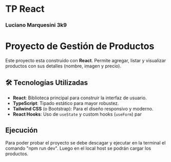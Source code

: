 
# TP React
### Luciano Marquesini 3k9
# Proyecto de Gestión de Productos

Este proyecto esta construido con **React**. Permite agregar, listar y visualizar productos con sus detalles (nombre, imagen y precio).


## 🛠️ Tecnologías Utilizadas

- **React**: Biblioteca principal para construir la interfaz de usuario.
- **TypeScript**: Tipado estático para mayor robustez.
- **Tailwind CSS** (o Bootstrap): Para el diseño responsivo y moderno.
- **React Hooks**: Uso de `useState` y custom hooks (`useForm`) par


## Ejecución
Para poder probar el proyecto se debe descagar y ejecutar en la terminal el comando "npm run dev".
Luego en el local host se podrán cargar los productos.

